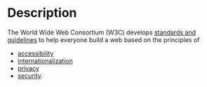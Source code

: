 
# Description 
The World Wide Web Consortium (W3C) develops [standards and guidelines](https://www.w3.org/standards/) to help everyone build a web based on the principles of 
- [accessibility](https://www.w3.org/mission/accessibility/)
- [internationalization](https://www.w3.org/mission/internationalization/)
- [privacy](https://www.w3.org/mission/privacy/)
- [security](https://www.w3.org/mission/security/).